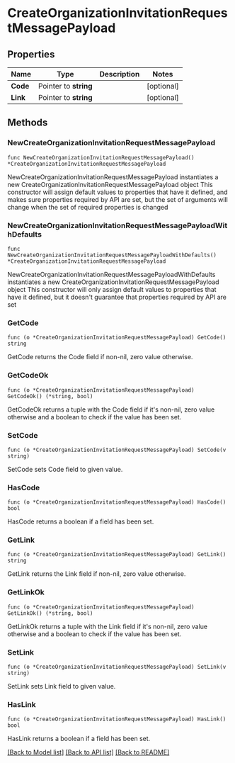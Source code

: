 # CreateOrganizationInvitationRequestMessagePayload

## Properties

Name | Type | Description | Notes
------------ | ------------- | ------------- | -------------
**Code** | Pointer to **string** |  | [optional] 
**Link** | Pointer to **string** |  | [optional] 

## Methods

### NewCreateOrganizationInvitationRequestMessagePayload

`func NewCreateOrganizationInvitationRequestMessagePayload() *CreateOrganizationInvitationRequestMessagePayload`

NewCreateOrganizationInvitationRequestMessagePayload instantiates a new CreateOrganizationInvitationRequestMessagePayload object
This constructor will assign default values to properties that have it defined,
and makes sure properties required by API are set, but the set of arguments
will change when the set of required properties is changed

### NewCreateOrganizationInvitationRequestMessagePayloadWithDefaults

`func NewCreateOrganizationInvitationRequestMessagePayloadWithDefaults() *CreateOrganizationInvitationRequestMessagePayload`

NewCreateOrganizationInvitationRequestMessagePayloadWithDefaults instantiates a new CreateOrganizationInvitationRequestMessagePayload object
This constructor will only assign default values to properties that have it defined,
but it doesn't guarantee that properties required by API are set

### GetCode

`func (o *CreateOrganizationInvitationRequestMessagePayload) GetCode() string`

GetCode returns the Code field if non-nil, zero value otherwise.

### GetCodeOk

`func (o *CreateOrganizationInvitationRequestMessagePayload) GetCodeOk() (*string, bool)`

GetCodeOk returns a tuple with the Code field if it's non-nil, zero value otherwise
and a boolean to check if the value has been set.

### SetCode

`func (o *CreateOrganizationInvitationRequestMessagePayload) SetCode(v string)`

SetCode sets Code field to given value.

### HasCode

`func (o *CreateOrganizationInvitationRequestMessagePayload) HasCode() bool`

HasCode returns a boolean if a field has been set.

### GetLink

`func (o *CreateOrganizationInvitationRequestMessagePayload) GetLink() string`

GetLink returns the Link field if non-nil, zero value otherwise.

### GetLinkOk

`func (o *CreateOrganizationInvitationRequestMessagePayload) GetLinkOk() (*string, bool)`

GetLinkOk returns a tuple with the Link field if it's non-nil, zero value otherwise
and a boolean to check if the value has been set.

### SetLink

`func (o *CreateOrganizationInvitationRequestMessagePayload) SetLink(v string)`

SetLink sets Link field to given value.

### HasLink

`func (o *CreateOrganizationInvitationRequestMessagePayload) HasLink() bool`

HasLink returns a boolean if a field has been set.


[[Back to Model list]](../README.md#documentation-for-models) [[Back to API list]](../README.md#documentation-for-api-endpoints) [[Back to README]](../README.md)



